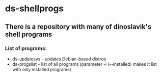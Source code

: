# ds-shellprogs
## There is a repository with many of dinoslavik's shell programs

### List of programs:
  * ds-updatesys - updates Debian-based distros
  * ds-progslist - list of all programs (parameter -i (--installed) makes it list with only installed programs)
